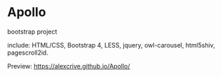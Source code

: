 # Apollo
bootstrap project

include: HTML/CSS, Bootstrap 4, LESS, jquery, owl-carousel, html5shiv, pagescroll2id.

Preview: https://alexcrive.github.io/Apollo/ 

